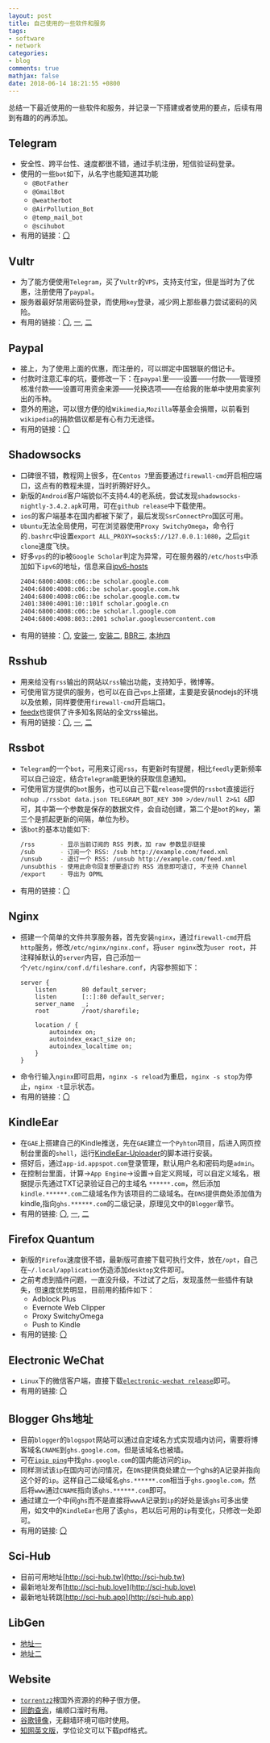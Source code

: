 ```yaml
---
layout: post
title: 自己使用的一些软件和服务
tags:
- software
- network
categories:
- blog
comments: true
mathjax: false
date: 2018-06-14 18:21:55 +0800
---
```

总结一下最近使用的一些软件和服务，并记录一下搭建或者使用的要点，后续有用到有趣的的再添加。

## Telegram
+ 安全性、跨平台性、速度都很不错，通过手机注册，短信验证码登录。
+ 使用的一些`bot`如下，从名字也能知道其功能
  + `@BotFather`
  + `@GmailBot`
  + `@weatherbot`
  + `@AirPollution_Bot`
  + `@temp_mail_bot`
  + `@scihubot`
+ 有用的链接：[〇](https://telegram.org/)

## Vultr
+ 为了能方便使用`Telegram`，买了`Vultr`的`VPS`，支持支付宝，但是当时为了优惠，注册使用了`paypal`。
+ 服务器最好禁用密码登录，而使用`key`登录，减少网上那些暴力尝试密码的风险。
+ 有用的链接：[〇](https://www.vultr.com), [一](http://zlxdike.github.io/2017/05/28/Vultr-VPS-SSH%E5%AF%86%E9%92%A5%E7%99%BB%E5%BD%95/), [二](http://coolnull.com/3486.html)

## Paypal
+ 接上，为了使用上面的优惠，而注册的，可以绑定中国银联的借记卡。
+ 付款时注意汇率的坑，要修改一下：在`paypal`里——设置——付款——管理预核准付款——设置可用资金来源——兑换选项——在给我的账单中使用卖家列出的币种。
+ 意外的用途，可以很方便的给`Wikimedia`,`Mozilla`等基金会捐赠，以前看到`wikipedia`的捐款倡议都是有心有力无途径。
+ 有用的链接：[〇](https://www.paypal.com/c2/home)

## Shadowsocks
+ 口碑很不错，教程网上很多，在`Centos 7`里面要通过`firewall-cmd`开启相应端口，这点有的教程未提，当时折腾好好久。
+ 新版的`Android`客户端貌似不支持4.4的老系统，尝试发现`shadowsocks-nightly-3.4.2.ap`k可用，可在`github release`中下载使用。
+ `ios`的客户端基本在国内都被下架了，最后发现`SsrConnectPro`国区可用。
+ `Ubuntu`无法全局使用，可在浏览器使用`Proxy SwitchyOmega`，命令行的`.bashrc`中设置`export ALL_PROXY=socks5://127.0.0.1:1080`，之后`git clone`速度飞快。
+ 好多`vps`的的ip被`Google Scholar`判定为异常，可在服务器的`/etc/hosts`中添加如下`ipv6`的地址，信息来自[ipv6-hosts](https://raw.githubusercontent.com/lennylxx/ipv6-hosts/master/hosts)
  ```bash
  2404:6800:4008:c06::be scholar.google.com
  2404:6800:4008:c06::be scholar.google.com.hk
  2404:6800:4008:c06::be scholar.google.com.tw
  2401:3800:4001:10::101f scholar.google.cn
  2404:6800:4008:c06::be scholar.l.google.com
  2404:6800:4008:803::2001 scholar.googleusercontent.com
  ```
+ 有用的链接：[〇](https://github.com/shadowsocks/shadowsocks/wiki), [安装一](https://thief.one/2017/02/22/Shadowsocks%E6%8A%98%E8%85%BE%E8%AE%B0/), [安装二](https://github.com/sirzdy/shadowsocks), [BBR三](https://www.isthnew.com/archives/centos7-bbr.html), [本地四](https://pangsuan.com/p/ubuntu-shadowsocks-client.html)

## Rsshub
+ 用来给没有`rss`输出的网站以`rss`输出功能，支持知乎，微博等。
+ 可使用官方提供的服务，也可以在自己`vps`上搭建，主要是安装nodejs的环境以及依赖，同样要使用`firewall-cmd`开启端口。
+ [feedx](https://feedx.net/)也提供了许多知名网站的全文rss输出。
+ 有用的链接：[〇](https://github.com/DIYgod/RSSHub), [一](https://docs.rsshub.app/install/), [二](https://docs.rsshub.app/)

## Rssbot
+ `Telegram`的一个`bot`，可用来订阅`rss`，有更新时有提醒，相比`feedly`更新频率可以自己设定，结合`Telegram`能更快的获取信息通知。
+ 可使用官方提供的`bot`服务，也可以自己下载`release`提供的`rssbot`直接运行`nohup ./rssbot data.json TELEGRAM_BOT_KEY 300 >/dev/null 2>&1 &`即可，其中第一个参数是保存的数据文件，会自动创建，第二个是`bot`的`key`，第三个是抓起更新的间隔，单位为秒。
+ 该`bot`的基本功能如下:
  ```bash
  /rss       - 显示当前订阅的 RSS 列表，加 raw 参数显示链接
  /sub       - 订阅一个 RSS: /sub http://example.com/feed.xml
  /unsub     - 退订一个 RSS: /unsub http://example.com/feed.xml
  /unsubthis - 使用此命令回复想要退订的 RSS 消息即可退订, 不支持 Channel
  /export    - 导出为 OPML
  ```
+ 有用的链接：[〇](https://github.com/iovxw/rssbot)

## Nginx
+ 搭建一个简单的文件共享服务器，首先安装`nginx`，通过`firewall-cmd`开启`http`服务，修改`/etc/nginx/nginx.conf`，将`user nginx`改为`user root`，并注释掉默认的`server`内容，自己添加一个`/etc/nginx/conf.d/fileshare.conf`，内容参照如下：
  ```
  server {
      listen       80 default_server;
      listen       [::]:80 default_server;
      server_name  _;
      root         /root/sharefile;
  
      location / {
          autoindex on;
          autoindex_exact_size on;
          autoindex_localtime on;
      }
  }
  ```
+ 命令行输入`nginx`即可启用，`nginx -s reload`为重启，`nginx -s stop`为停止，`nginx -t`显示状态。
+ 有用的链接：[〇](https://www.jianshu.com/p/95602720e7c8)

## KindleEar
+ 在`GAE`上搭建自己的Kindle推送，先在`GAE`建立一个`Pyhton`项目，后进入网页控制台里面的`shell`，运行[KindleEar-Uploader](https://github.com/kindlefere/KindleEar-Uploader)的脚本进行安装。
+ 搭好后，通过`app-id.appspot.com`登录管理，默认用户名和密码均是`admin`。
+ 在控制台里面，计算->`App Engine`->设置->自定义网域，可以自定义域名，根据提示先通过TXT记录验证自己的主域名 `******.com`，然后添加`kindle.******.com`二级域名作为该项目的二级域名。在`DNS`提供商处添加值为kindle,指向`ghs.******.com`的二级记录，原理见文中的`Blogger`章节。
+ 有用的链接: [〇](https://github.com/cdhigh/KindleEar), [一](https://sspai.com/post/40509), [二](https://bookfere.com/post/19.html)

## Firefox Quantum
+ 新版的`Firefox`速度很不错，最新版可直接下载可执行文件，放在`/opt`，自己在`~/.local/application`仿造添加`desktop`文件即可。
+ 之前考虑到插件问题，一直没升级，不过试了之后，发现虽然一些插件有缺失，但速度优势明显，目前用的插件如下：
  + Adblock Plus
  + Evernote Web Clipper
  + Proxy SwitchyOmega
  + Push to Kindle
+ 有用的链接: [〇](https://www.mozilla.org/zh-CN/firefox/all/)

## Electronic WeChat
+ `Linux`下的微信客户端，直接下载[`electronic-wechat release`](https://github.com/geeeeeeeeek/electronic-wechat/releases)即可。
+ 有用的链接: [〇](https://github.com/geeeeeeeeek/electronic-wechat)

## Blogger Ghs地址
+ 目前`blogger`的`blogspot`网站可以通过自定域名方式实现墙内访问，需要将博客域名`CNAME`到`ghs.google.com`，但是该域名也被墙。
+ 可在[`ipip ping`](https://www.ipip.net/ping.php)中找`ghs.google.com`的国内能访问的`ip`。
+ 同样测试该`ip`在国内可访问情况，在`DNS`提供商处建立一个ghs的A记录并指向这个好的`ip`。这样自己二级域名`ghs.******.com`相当于`ghs.google.com`，然后将`www`通过`CNAME`指向该`ghs.******.com`即可。
+ 通过建立一个中间`ghs`而不是直接将`www`A记录到`ip`的好处是该`ghs`可多出使用，如文中的`KindleEar`也用了该`ghs`，若以后可用的`ip`有变化，只修改一处即可。
+ 有用的链接: [〇](https://www.jingfengshuo.com/archives/226.html)

## Sci-Hub
+ 目前可用地址[http://sci-hub.tw](http://sci-hub.tw)
+ 最新地址发布[http://sci-hub.love](http://sci-hub.love)
+ 最新地址转跳[http://sci-hub.app](http://sci-hub.app)

## LibGen
+ [地址一](http://gen.lib.rus.ec/)
+ [地址二](http://libgen.io/)

## Website
+ [`torrentz2`](https://torrentz2.eu)搜国外资源的的种子很方便。
+ [同韵查询](http://www.iguci.cn/dictionary/yunzhe.php)，编顺口溜时有用。
+ [谷歌镜像](https://ac.scmor.com/)，无翻墙环境可临时使用。
+ [知网英文版](http://oversea.cnki.net)，学位论文可以下载pdf格式。
